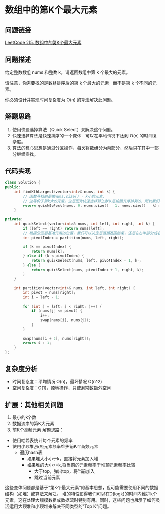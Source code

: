 # 数组中的第K个最大元素

## 问题链接
[LeetCode 215. 数组中的第K个最大元素](https://leetcode.com/problems/kth-largest-element-in-an-array/)

## 问题描述
给定整数数组 nums 和整数 k，请返回数组中第 k 个最大的元素。

请注意，你需要找的是数组排序后的第 k 个最大的元素，而不是第 k 个不同的元素。

你必须设计并实现时间复杂度为 O(n) 的算法解决此问题。

## 解题思路
1. 使用快速选择算法（Quick Select）来解决这个问题。
2. 快速选择算法是快速排序的一个变体，可以在平均情况下达到 O(n) 的时间复杂度。
3. 算法的核心思想是通过分区操作，每次将数组分为两部分，然后只在其中一部分继续查找。

## 代码实现
```cpp
class Solution {
public:
    int findKthLargest(vector<int>& nums, int k) {
        // 函数寻找的是第nums.size() - k小的元素，
        // 这等价于第k大的元素。这是因为快速选择算法默认是按照升序排列的，所以我们需要做这个转换。
        return quickSelect(nums, 0, nums.size() - 1, nums.size() - k);
    }
    
private:
    int quickSelect(vector<int>& nums, int left, int right, int k) {
        if (left == right) return nums[left];
        // 根据分区后基准元素的位置，我们可以决定是直接返回结果，还是在左半部分或右半部分继续寻找。
        int pivotIndex = partition(nums, left, right);
        
        if (k == pivotIndex) {
            return nums[k];
        } else if (k < pivotIndex) {
            return quickSelect(nums, left, pivotIndex - 1, k);
        } else {
            return quickSelect(nums, pivotIndex + 1, right, k);
        }
    }
    
    int partition(vector<int>& nums, int left, int right) {
        int pivot = nums[right];
        int i = left - 1;
        
        for (int j = left; j < right; j++) {
            if (nums[j] <= pivot) {
                i++;
                swap(nums[i], nums[j]);
            }
        }
        
        swap(nums[i + 1], nums[right]);
        return i + 1;
    }
};
```

## 复杂度分析
- 时间复杂度：平均情况 O(n)，最坏情况 O(n^2)
- 空间复杂度：O(1)，原地操作，只使用常数额外空间

## 扩展：其他相关问题
1. 最小的k个数
2. 数据流中的第K大元素
3. 前K个高频元素
解题思路：
* 使用哈希表统计每个元素的频率
* 使用小顶堆,按照元素频率维护前K个高频元素
    * 遍历hash表
        * 如果堆大小小于k，直接将元素加入堆
        * 如果堆的大小>=k,将当前的元素频率于堆顶元素频率比较
            * 大于top，弹出top，将当前加入
            * 跳过当前元素

这些变体问题都是基于"第K个最大元素"的基本思想，但可能需要使用不同的数据结构（如堆）或算法来解决。
堆的特性使得我们可以在O(logk)的时间内维护k个元素，这在处理大规模数据或数据流时特别有用。同时，这些问题也展示了如何灵活运用大顶堆和小顶堆来解决不同类型的"Top K"问题。